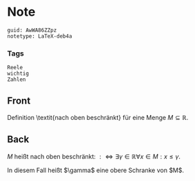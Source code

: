 # Note
```
guid: AwWA86ZZpz
notetype: LaTeX-deb4a
```

### Tags
```
Reele
wichtig
Zahlen
```

## Front
Definition \textit{nach oben beschränkt} für eine Menge $M \subseteq \mathbb{R}$.

## Back
$M$ heißt nach oben beschränkt: $: \Longleftrightarrow \exists \gamma \in \mathbb{R} \forall x \in M: x \leq \gamma$.<div>
</div><div>In diesem Fall heißt $\gamma$ eine obere Schranke von $M$.</div>
